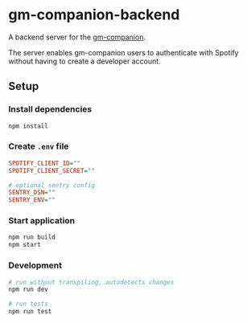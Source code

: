 # gm-companion-backend

A backend server for the [gm-companion](https://github.com/philinthegaps/gm-companion).

The server enables gm-companion users to authenticate with Spotify without having to create a developer account.

## Setup

### Install dependencies

```sh
npm install
```

### Create `.env` file

```ini
SPOTIFY_CLIENT_ID=""
SPOTIFY_CLIENT_SECRET=""

# optional sentry config
SENTRY_DSN=""
SENTRY_ENV=""
```

### Start application

```sh
npm run build
npm start
```

### Development

```sh
# run without transpiling, autodetects changes
npm run dev

# run tests
npm run test
```